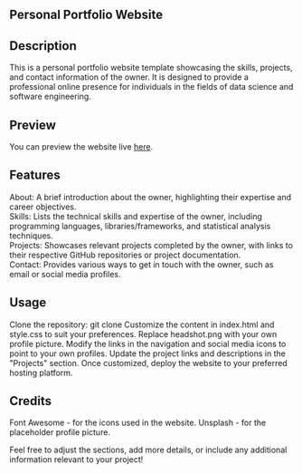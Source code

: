 ## Personal Portfolio Website

## Description
This is a personal portfolio website template showcasing the skills, projects, and contact information of the owner. It is designed to provide a professional online presence for individuals in the fields of data science and software engineering.

## Preview
You can preview the website live [here](tatkins20.github.io).

## Features
About: A brief introduction about the owner, highlighting their expertise and career objectives.\
Skills: Lists the technical skills and expertise of the owner, including programming languages, libraries/frameworks, and statistical analysis techniques.\
Projects: Showcases relevant projects completed by the owner, with links to their respective GitHub repositories or project documentation.\
Contact: Provides various ways to get in touch with the owner, such as email or social media profiles.

## Usage
Clone the repository: git clone 
Customize the content in index.html and style.css to suit your preferences.
Replace headshot.png with your own profile picture.
Modify the links in the navigation and social media icons to point to your own profiles.
Update the project links and descriptions in the "Projects" section.
Once customized, deploy the website to your preferred hosting platform.

## Credits
Font Awesome - for the icons used in the website.
Unsplash - for the placeholder profile picture.

Feel free to adjust the sections, add more details, or include any additional information relevant to your project!
